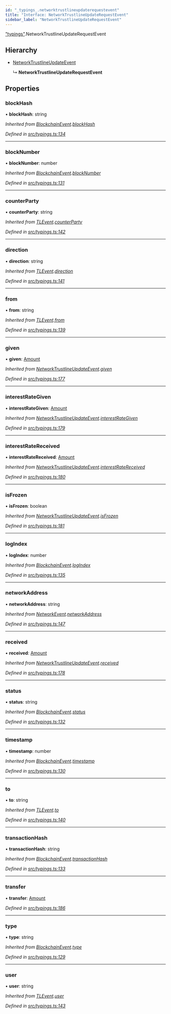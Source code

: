 ```yaml
---
id: "_typings_.networktrustlineupdaterequestevent"
title: "Interface: NetworkTrustlineUpdateRequestEvent"
sidebar_label: "NetworkTrustlineUpdateRequestEvent"
---
```


["typings"](../modules/_typings_.md).NetworkTrustlineUpdateRequestEvent

## Hierarchy

* [NetworkTrustlineUpdateEvent](_typings_.networktrustlineupdateevent.md)

  ↳ **NetworkTrustlineUpdateRequestEvent**

## Properties

### blockHash

•  **blockHash**: string

*Inherited from [BlockchainEvent](_typings_.blockchainevent.md).[blockHash](_typings_.blockchainevent.md#blockhash)*

*Defined in [src/typings.ts:134](https://github.com/trustlines-protocol/clientlib/blob/f60ef2b/src/typings.ts#L134)*

___

### blockNumber

•  **blockNumber**: number

*Inherited from [BlockchainEvent](_typings_.blockchainevent.md).[blockNumber](_typings_.blockchainevent.md#blocknumber)*

*Defined in [src/typings.ts:131](https://github.com/trustlines-protocol/clientlib/blob/f60ef2b/src/typings.ts#L131)*

___

### counterParty

•  **counterParty**: string

*Inherited from [TLEvent](_typings_.tlevent.md).[counterParty](_typings_.tlevent.md#counterparty)*

*Defined in [src/typings.ts:142](https://github.com/trustlines-protocol/clientlib/blob/f60ef2b/src/typings.ts#L142)*

___

### direction

•  **direction**: string

*Inherited from [TLEvent](_typings_.tlevent.md).[direction](_typings_.tlevent.md#direction)*

*Defined in [src/typings.ts:141](https://github.com/trustlines-protocol/clientlib/blob/f60ef2b/src/typings.ts#L141)*

___

### from

•  **from**: string

*Inherited from [TLEvent](_typings_.tlevent.md).[from](_typings_.tlevent.md#from)*

*Defined in [src/typings.ts:139](https://github.com/trustlines-protocol/clientlib/blob/f60ef2b/src/typings.ts#L139)*

___

### given

•  **given**: [Amount](_typings_.amount.md)

*Inherited from [NetworkTrustlineUpdateEvent](_typings_.networktrustlineupdateevent.md).[given](_typings_.networktrustlineupdateevent.md#given)*

*Defined in [src/typings.ts:177](https://github.com/trustlines-protocol/clientlib/blob/f60ef2b/src/typings.ts#L177)*

___

### interestRateGiven

•  **interestRateGiven**: [Amount](_typings_.amount.md)

*Inherited from [NetworkTrustlineUpdateEvent](_typings_.networktrustlineupdateevent.md).[interestRateGiven](_typings_.networktrustlineupdateevent.md#interestrategiven)*

*Defined in [src/typings.ts:179](https://github.com/trustlines-protocol/clientlib/blob/f60ef2b/src/typings.ts#L179)*

___

### interestRateReceived

•  **interestRateReceived**: [Amount](_typings_.amount.md)

*Inherited from [NetworkTrustlineUpdateEvent](_typings_.networktrustlineupdateevent.md).[interestRateReceived](_typings_.networktrustlineupdateevent.md#interestratereceived)*

*Defined in [src/typings.ts:180](https://github.com/trustlines-protocol/clientlib/blob/f60ef2b/src/typings.ts#L180)*

___

### isFrozen

•  **isFrozen**: boolean

*Inherited from [NetworkTrustlineUpdateEvent](_typings_.networktrustlineupdateevent.md).[isFrozen](_typings_.networktrustlineupdateevent.md#isfrozen)*

*Defined in [src/typings.ts:181](https://github.com/trustlines-protocol/clientlib/blob/f60ef2b/src/typings.ts#L181)*

___

### logIndex

•  **logIndex**: number

*Inherited from [BlockchainEvent](_typings_.blockchainevent.md).[logIndex](_typings_.blockchainevent.md#logindex)*

*Defined in [src/typings.ts:135](https://github.com/trustlines-protocol/clientlib/blob/f60ef2b/src/typings.ts#L135)*

___

### networkAddress

•  **networkAddress**: string

*Inherited from [NetworkEvent](_typings_.networkevent.md).[networkAddress](_typings_.networkevent.md#networkaddress)*

*Defined in [src/typings.ts:147](https://github.com/trustlines-protocol/clientlib/blob/f60ef2b/src/typings.ts#L147)*

___

### received

•  **received**: [Amount](_typings_.amount.md)

*Inherited from [NetworkTrustlineUpdateEvent](_typings_.networktrustlineupdateevent.md).[received](_typings_.networktrustlineupdateevent.md#received)*

*Defined in [src/typings.ts:178](https://github.com/trustlines-protocol/clientlib/blob/f60ef2b/src/typings.ts#L178)*

___

### status

•  **status**: string

*Inherited from [BlockchainEvent](_typings_.blockchainevent.md).[status](_typings_.blockchainevent.md#status)*

*Defined in [src/typings.ts:132](https://github.com/trustlines-protocol/clientlib/blob/f60ef2b/src/typings.ts#L132)*

___

### timestamp

•  **timestamp**: number

*Inherited from [BlockchainEvent](_typings_.blockchainevent.md).[timestamp](_typings_.blockchainevent.md#timestamp)*

*Defined in [src/typings.ts:130](https://github.com/trustlines-protocol/clientlib/blob/f60ef2b/src/typings.ts#L130)*

___

### to

•  **to**: string

*Inherited from [TLEvent](_typings_.tlevent.md).[to](_typings_.tlevent.md#to)*

*Defined in [src/typings.ts:140](https://github.com/trustlines-protocol/clientlib/blob/f60ef2b/src/typings.ts#L140)*

___

### transactionHash

•  **transactionHash**: string

*Inherited from [BlockchainEvent](_typings_.blockchainevent.md).[transactionHash](_typings_.blockchainevent.md#transactionhash)*

*Defined in [src/typings.ts:133](https://github.com/trustlines-protocol/clientlib/blob/f60ef2b/src/typings.ts#L133)*

___

### transfer

•  **transfer**: [Amount](_typings_.amount.md)

*Defined in [src/typings.ts:186](https://github.com/trustlines-protocol/clientlib/blob/f60ef2b/src/typings.ts#L186)*

___

### type

•  **type**: string

*Inherited from [BlockchainEvent](_typings_.blockchainevent.md).[type](_typings_.blockchainevent.md#type)*

*Defined in [src/typings.ts:129](https://github.com/trustlines-protocol/clientlib/blob/f60ef2b/src/typings.ts#L129)*

___

### user

•  **user**: string

*Inherited from [TLEvent](_typings_.tlevent.md).[user](_typings_.tlevent.md#user)*

*Defined in [src/typings.ts:143](https://github.com/trustlines-protocol/clientlib/blob/f60ef2b/src/typings.ts#L143)*
